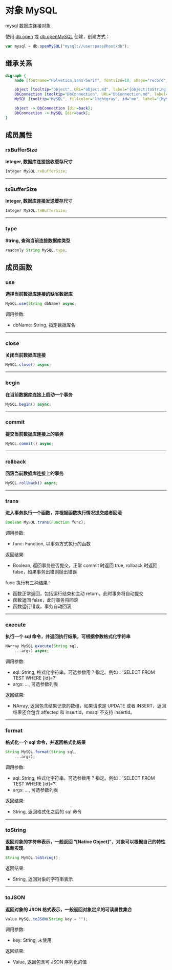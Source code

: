 # 对象 MySQL
mysql 数据库连接对象

使用 [db.open](../../module/ifs/db.md#open) 或 [db.openMySQL](../../module/ifs/db.md#openMySQL) 创建，创建方式：

```JavaScript
var mysql = db.openMySQL("mysql://user:pass@host/db");
```

## 继承关系
```dot
digraph {
    node [fontname="Helvetica,sans-Serif", fontsize=10, shape="record", style="filled", fillcolor="white"];

    object [tooltip="object", URL="object.md", label="{object|toString()\ltoJSON()\l}"];
    DbConnection [tooltip="DbConnection", URL="DbConnection.md", label="{DbConnection|type\l|close()\lbegin()\lcommit()\lrollback()\ltrans()\lexecute()\lformat()\l}"];
    MySQL [tooltip="MySQL", fillcolor="lightgray", id="me", label="{MySQL|rxBufferSize\ltxBufferSize\l|use()\l}"];

    object -> DbConnection [dir=back];
    DbConnection -> MySQL [dir=back];
}
```

## 成员属性
        
### rxBufferSize
**Integer, 数据库连接接收缓存尺寸**

```JavaScript
Integer MySQL.rxBufferSize;
```

--------------------------
### txBufferSize
**Integer, 数据库连接发送缓存尺寸**

```JavaScript
Integer MySQL.txBufferSize;
```

--------------------------
### type
**String, 查询当前连接数据库类型**

```JavaScript
readonly String MySQL.type;
```

## 成员函数
        
### use
**选择当前数据库连接的缺省数据库**

```JavaScript
MySQL.use(String dbName) async;
```

调用参数:
* dbName: String, 指定数据库名

--------------------------
### close
**关闭当前数据库连接**

```JavaScript
MySQL.close() async;
```

--------------------------
### begin
**在当前数据库连接上启动一个事务**

```JavaScript
MySQL.begin() async;
```

--------------------------
### commit
**提交当前数据库连接上的事务**

```JavaScript
MySQL.commit() async;
```

--------------------------
### rollback
**回滚当前数据库连接上的事务**

```JavaScript
MySQL.rollback() async;
```

--------------------------
### trans
**进入事务执行一个函数，并根据函数执行情况提交或者回滚**

```JavaScript
Boolean MySQL.trans(Function func);
```

调用参数:
* func: Function, 以事务方式执行的函数

返回结果:
* Boolean, 返回事务是否提交，正常 commit 时返回 true, rollback 时返回 false，如果事务出错则抛出错误

func 执行有三种结果：
* 函数正常返回，包括运行结束和主动 return，此时事务将自动提交
* 函数返回 false，此时事务将回滚
* 函数运行错误，事务自动回滚

--------------------------
### execute
**执行一个 sql 命令，并返回执行结果，可根据参数格式化字符串**

```JavaScript
NArray MySQL.execute(String sql,
    ...args) async;
```

调用参数:
* sql: String, 格式化字符串，可选参数用 ? 指定。例如：'SELECT FROM TEST WHERE [id]=?'
* args: ..., 可选参数列表

返回结果:
* NArray, 返回包含结果记录的数组，如果请求是 UPDATE 或者 INSERT，返回结果还会包含 affected 和 insertId，mssql 不支持 insertId。

--------------------------
### format
**格式化一个 sql 命令，并返回格式化结果**

```JavaScript
String MySQL.format(String sql,
    ...args);
```

调用参数:
* sql: String, 格式化字符串，可选参数用 ? 指定。例如：'SELECT FROM TEST WHERE [id]=?'
* args: ..., 可选参数列表

返回结果:
* String, 返回格式化之后的 sql 命令

--------------------------
### toString
**返回对象的字符串表示，一般返回 "[Native Object]"，对象可以根据自己的特性重新实现**

```JavaScript
String MySQL.toString();
```

返回结果:
* String, 返回对象的字符串表示

--------------------------
### toJSON
**返回对象的 JSON 格式表示，一般返回对象定义的可读属性集合**

```JavaScript
Value MySQL.toJSON(String key = "");
```

调用参数:
* key: String, 未使用

返回结果:
* Value, 返回包含可 JSON 序列化的值

